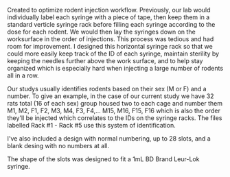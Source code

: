 Created to optimize rodent injection workflow. Previously, our lab would individually label each syringe with a piece of tape, then keep them in a standard verticle syringe rack before filling each syringe according to the dose for each rodent. We would then lay the syringes down on the worksurface in the order of injections. This process was tedious and had room for improvement. I designed this horizontal syringe rack so that we could more easily keep track of the ID of each syringe, maintain sterility by keeping the needles further above the work surface, and to help stay organized which is especially hard when injecting a large number of rodents all in a row.

Our studys usually identifies rodents based on their sex (M or F) and a number. To give an example, in the case of our current study we have 32 rats total (16 of each sex) group housed two to each cage and number them M1, M2, F1, F2, M3, M4, F3, F4,... M15, M16, F15, F16 which is also the order they'll be injected which correlates to the IDs on the syringe racks. The files labelled Rack #1 - Rack #5 use this system of identification.

I've also included a design with normal numbering, up to 28 slots, and a blank desing with no numbers at all.

The shape of the slots was designed to fit a 1mL BD Brand Leur-Lok syringe.
